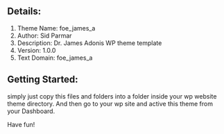 Details:
----------

1. Theme Name: foe_james_a
2. Author: Sid Parmar
3. Description: Dr. James Adonis WP theme template
4. Version: 1.0.0
5. Text Domain: foe_james_a

Getting Started:
-----------------
simply just copy this files and folders into a folder inside your wp website theme directory. And then go to your wp site and active this theme from your Dashboard. 

Have fun!